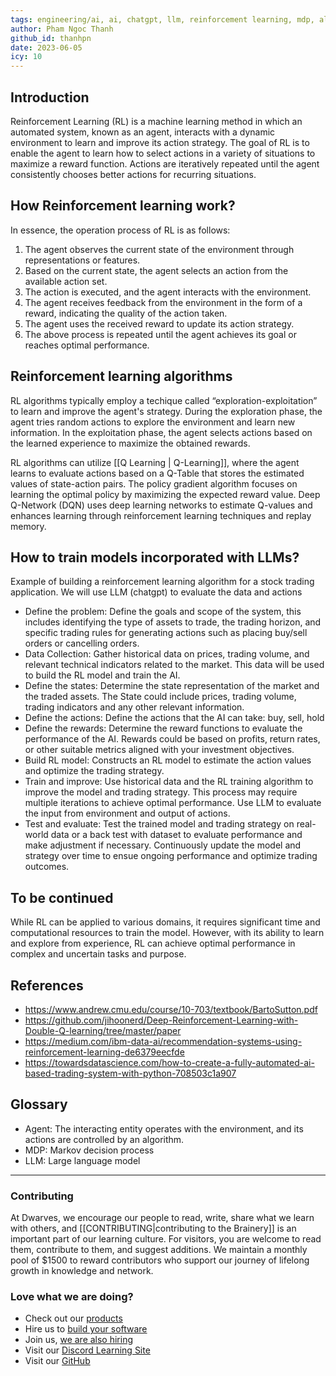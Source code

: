 ```yaml
---
tags: engineering/ai, ai, chatgpt, llm, reinforcement learning, mdp, algorithms, 
author: Pham Ngoc Thanh
github_id: thanhpn
date: 2023-06-05
icy: 10
---
```


## Introduction
Reinforcement Learning (RL) is a machine learning method in which an automated system, known as an agent, interacts with a dynamic environment to learn and improve its action strategy. The goal of RL is to enable the agent to learn how to select actions in a variety of situations to maximize a reward function. Actions are iteratively repeated until the agent consistently chooses better actions for recurring situations.

## How Reinforcement learning work?
In essence, the operation process of RL is as follows:

1. The agent observes the current state of the environment through representations or features.
2. Based on the current state, the agent selects an action from the available action set.
3. The action is executed, and the agent interacts with the environment.
4. The agent receives feedback from the environment in the form of a reward, indicating the quality of the action taken.
5. The agent uses the received reward to update its action strategy.
6. The above process is repeated until the agent achieves its goal or reaches optimal performance.

## Reinforcement learning algorithms
RL algorithms typically employ a techique called “exploration-exploitation” to learn and improve the agent's strategy. During the exploration phase, the agent tries random actions to explore the environment and learn new information. In the exploitation phase, the agent selects actions based on the learned experience to maximize the obtained rewards.

RL algorithms can utilize [[Q Learning | Q-Learning]], where the agent learns to evaluate actions based on a Q-Table that stores the estimated values of state-action pairs. The policy gradient algorithm focuses on learning the optimal policy by maximizing the expected reward value. Deep Q-Network (DQN) uses deep learning networks to estimate Q-values and enhances learning through reinforcement learning techniques and replay memory.

## How to train models incorporated with LLMs?
Example of building a reinforcement learning algorithm for a stock trading application. We will use LLM (chatgpt) to evaluate the data and actions 

- Define the problem: Define the goals and scope of the system, this includes identifying the type of assets to trade, the trading horizon, and specific trading rules for generating actions such as placing buy/sell orders or cancelling orders.
- Data Collection: Gather historical data on prices, trading volume, and relevant technical indicators related to the market. This data will be used to build the RL model and train the AI.
- Define the states: Determine the state representation of the market and the traded assets. The State could include prices, trading volume, trading indicators and any other relevant information.
- Define the actions: Define the actions that the AI can take: buy, sell, hold
- Define the rewards: Determine the reward functions to evaluate the performance of the AI. Rewards could be based on profits, return rates, or other suitable metrics aligned with your investment objectives.
- Build RL model: Constructs an RL model to estimate the action values and optimize the trading strategy.
- Train and improve: Use historical data and the RL training algorithm to improve the model and trading strategy. This process may require multiple iterations to achieve optimal performance. Use LLM to evaluate the input from environment and output of actions.
- Test and evaluate: Test the trained model and trading strategy on real-world data or a back test with dataset to evaluate performance and make adjustment if necessary. Continuously update the model and strategy over time to ensue ongoing performance and optimize trading outcomes.

## To be continued
While RL can be applied to various domains, it requires significant time and computational resources to train the model. However, with its ability to learn and explore from experience, RL can achieve optimal performance in complex and uncertain tasks and purpose.

## References
- https://www.andrew.cmu.edu/course/10-703/textbook/BartoSutton.pdf
- https://github.com/jihoonerd/Deep-Reinforcement-Learning-with-Double-Q-learning/tree/master/paper
- https://medium.com/ibm-data-ai/recommendation-systems-using-reinforcement-learning-de6379eecfde
- https://towardsdatascience.com/how-to-create-a-fully-automated-ai-based-trading-system-with-python-708503c1a907

## Glossary
- Agent: The interacting entity operates with the environment, and its actions are controlled by an algorithm.
- MDP: Markov decision process
- LLM: Large language model

---
<!-- cta -->

### Contributing
At Dwarves, we encourage our people to read, write, share what we learn with others, and [[CONTRIBUTING|contributing to the Brainery]] is an important part of our learning culture. For visitors, you are welcome to read them, contribute to them, and suggest additions. We maintain a monthly pool of $1500 to reward contributors who support our journey of lifelong growth in knowledge and network.

### Love what we are doing?
- Check out our [products](https://superbits.co)
- Hire us to [build your software](https://d.foundation)
- Join us, [we are also hiring](https://github.com/dwarvesf/WeAreHiring)
- Visit our [Discord Learning Site](https://discord.gg/dzNBpNTVEZ)
- Visit our [GitHub](https://github.com/dwarvesf)